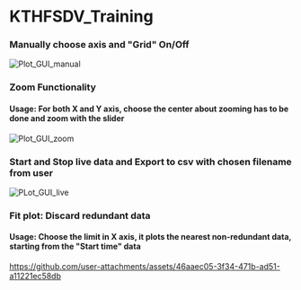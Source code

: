 # KTHFSDV_Training
### Manually choose axis and "Grid" On/Off
![Plot_GUI_manual](https://github.com/user-attachments/assets/e1aa3742-264b-4df9-b397-132f8fe12737)
### Zoom Functionality
#### Usage: For both X and Y axis, choose the center about zooming has to be done and zoom with the slider
![Plot_GUI_zoom](https://github.com/user-attachments/assets/3a3b3dd9-0381-4416-bfb1-5c718e05be1c)
### Start and Stop live data and Export to csv with chosen filename from user
![PLot_GUI_live](https://github.com/user-attachments/assets/d054d252-d08b-48a8-98cb-275de30a688f)
### Fit plot: Discard redundant data
#### Usage: Choose the limit in X axis, it plots the nearest non-redundant data, starting from the "Start time" data
https://github.com/user-attachments/assets/46aaec05-3f34-471b-ad51-a11221ec58db


